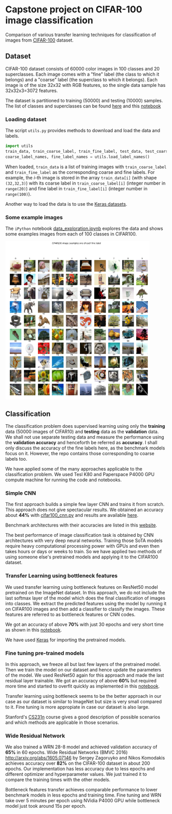 # Capstone project on CIFAR-100 image classification
Comparison of various transfer learning techniques for classification of images from [CIFAR-100](https://www.cs.toronto.edu/~kriz/cifar.html) dataset.

## Dataset

CIFAR-100 dataset consists of 60000 color images in 100 classes and 20 superclasses. Each image comes with a "fine" label (the class to which it belongs) and a "coarse" label (the superclass to which it belongs). Each image is of the size 32x32 with RGB features, so the single data sample has 32x32x3=3072 features.

The dataset is partitioned to training (50000) and testing (10000) samples. The list of classes and superclasses can be found [here](https://www.cs.toronto.edu/~kriz/cifar.html) and this [notebook](data_exploration.ipynb)

### Loading dataset

The script `utils.py` provides methods to download and load the data and labels.
```python
import utils
train_data, train_coarse_label, train_fine_label, test_data, test_coarse_label, test_fine_label = utils.load_dataset()
coarse_label_names, fine_label_names = utils.load_label_names()
```

When loaded, `train_data` is a list of training images with `train_coarse_label` and `train_fine_label` as the corresponding coarse and fine labels. For example, the $i$-th image is stored in the array `train_data[i]` (with shape `(32,32,3)`) with its coarse label in `train_coarse_label[i]` (integer number in `range(20)`) and fine label in `train_fine_label[i]` (integer number in `range(100)`).

Another way to load the data is to use the [Keras datasets](https://keras.io/datasets/).

### Some example images

The `iPython` notebook
[data_exploration.ipynb](data_exploration.ipynb)
explores the data and shows some examples images from each of 100 classes in CIFAR100.

<img src="images/sample.png" width="450" alt="100 sample examples one from each class of the CIFAR100 dataset">

## Classification

The classification problem does supervised learning using only the **training** data (50000 images of CIFAR10) and **testing** data as the **validation** data. We shall not use separate testing data and measure the performance using the **validation accuracy** and henceforth be referred as **accuracy**. I shall only discuss the accuracy of the fine labels here, as the benchmark models focus on it. However, the repo contains those corresponding to coarse labels too.

We have applied some of the many approaches applicable to the classification problem. We used Tesl K80 and Paperspace P4000 GPU compute machine for running the code and notebooks.

### Simple CNN

The first approach builds a simple few layer CNN and trains it from scratch. This approach does not give spectacular results. We obtained an accuracy about **44%** with [cifar100_cnn.py](cifar100_cnn.py) and results are available [here](https://www.floydhub.com/lapjarn/projects/cifar100_capstone/jobs).

Benchmark architectures with their accuracies are listed in this [website](https://benchmarks.ai/cifar-100).

The best performance of image classification task is obtained by CNN architectures with very deep neural networks. Training those SoTA models require heavy computational processing power with GPUs and even then takes hours or days or weeks to train. So we have applied two methods of using someone else's pretrained models and applying it to the CIFAR100 dataset.

### Transfer Learning using bottleneck features

We used transfer learning using bottleneck features on ResNet50 model pretrained on the ImageNet dataset. In this approach, we do not include the last softmax layer of the model which does the final classification of images into classes. We extract the predicted features using the model by running it on CIFAR100 images and then add a classifier to classify the images. These features are referred to as bottleneck features or CNN codes.

We got an accuracy of above **70%** with just 30 epochs and very short time as shown in this [notebook](transfer_learning_100.ipynb).

We have used [Keras](https://keras.io/applications/) for importing the pretrained models.

### Fine tuning pre-trained models

In this approach, we freeze all but last few layers of the pretrained model. Then we train the model on our dataset and hence update the parameters of the model. We used ResNet50 again for this approach and made the last residual layer trainable. We got an accuracy of above **60%** but required more time and started to overfit quickly as implemented in this [notebook](fine_tuning_100.ipynb).

Transfer learning using bottleneck seems to be the better approach in our case as our dataset is similar to ImageNet but size is very small compared to it. Fine tuning is more appropiate in case our dataset is also large. 

Stanford's [CS231n](http://cs231n.github.io/transfer-learning/) course gives a good description of possible scenarios and which methods are applicable in those scenarios. 

### Wide Residual Network

We also trained a WRN 28-8 model and achieved validation accuracy of **65%** in 60 epochs. Wide Residual Networks (BMVC 2016) http://arxiv.org/abs/1605.07146 by Sergey Zagoruyko and Nikos Komodakis achieves accuracy over **82%** on the CIFAR-100 dataset in about 200 epochs. Our implementation has less accuracy due to less epochs and different optimizer and hyperparameter values. We just trained it to compare the training times with the other models.

Bottleneck features transfer achieves comparable performance to lower benchmark models in less epochs and training time. Fine tuning and WRN take over 5 minutes per epoch using NVidia P4000 GPU while bottleneck model just took around 15s per epoch.
